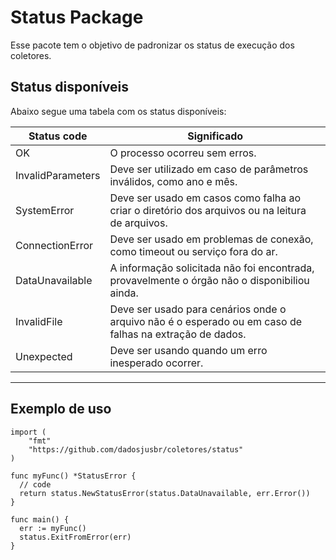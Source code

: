 # Status Package

Esse pacote tem o objetivo de padronizar os status de execução dos coletores.

## Status disponíveis

Abaixo segue uma tabela com os status disponíveis:

| Status code | Significado |
--------------|----------
|OK| O processo ocorreu sem erros.|
|InvalidParameters|Deve ser utilizado em caso de parâmetros inválidos, como ano e mês.|
|SystemError|Deve ser usado em casos como falha ao criar o diretório dos arquivos ou na leitura de arquivos.|
|ConnectionError|Deve ser usado em problemas de conexão, como timeout ou serviço fora do ar.|
|DataUnavailable|A informação solicitada não foi encontrada, provavelmente o órgão não o disponibiliou ainda.|
|InvalidFile| Deve ser usado para cenários onde o arquivo não é o esperado ou em caso de falhas na extração de dados.|
|Unexpected|Deve ser usando quando um erro inesperado ocorrer.|
______________

## Exemplo de uso
```
import (
	"fmt"
    "https://github.com/dadosjusbr/coletores/status"
)

func myFunc() *StatusError {
  // code
  return status.NewStatusError(status.DataUnavailable, err.Error())
}

func main() {
  err := myFunc()
  status.ExitFromError(err)
}
```